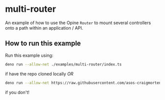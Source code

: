 # multi-router

An example of how to use the Opine `Router` to mount several controllers onto a path within an application / API.

## How to run this example

Run this example using:

```bash
deno run --allow-net ./examples/multi-router/index.ts
```

if have the repo cloned locally _OR_

```bash
deno run --allow-net https://raw.githubusercontent.com/asos-craigmorten/opine/master/examples/multi-router/index.ts
```

if you don't!
